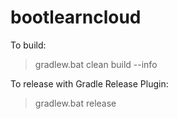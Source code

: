 # bootlearncloud

To build:
> gradlew.bat clean build --info

To release with Gradle Release Plugin:
> gradlew.bat release

